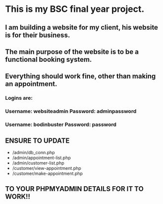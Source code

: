 # This is my BSC final year project.
## I am building a website for my client, his website is for their business.
## The main purpose of the website is to be a functional booking system.
## Everything should work fine, other than making an appointment.
### Logins are:
### Username: websiteadmin Password: adminpassword
### Username: bodinbuster Password: password

## ENSURE TO UPDATE 
* /admin/db_conn.php
* /admin/appointment-list.php
* /admin/customer-list.php
* /customer/view-appointment.php
* /customer/make-appointment.php
## TO YOUR PHPMYADMIN DETAILS FOR IT TO WORK!!
